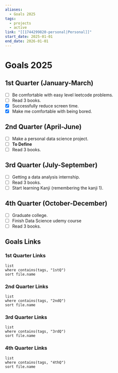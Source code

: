 ```yaml
---
aliases:
  - Goals 2025
tags:
  - projects
  - active
link: "[[1744299820-personal|Personal]]"
start_date: 2025-01-01
end_date: 2026-01-01
---
```

# Goals 2025
## 1st Quarter (January-March)
- [ ] Be comfortable with easy level leetcode problems.
- [ ] Read 3 books.
- [x] Successfully reduce screen time.
- [x] Make me comfortable with being bored.
## 2nd Quarter (April-June)
- [ ] Make a personal data science project.
- [ ] **To Define**
- [ ] Read 3 books.
## 3rd Quarter (July-September)
- [ ] Getting a data analysis internship.
- [ ] Read 3 books.
- [ ] Start learning Kanji (remembering the kanji 1).
## 4th Quarter (October-December)
- [ ] Graduate college.
- [ ] Finish Data Science udemy course
- [ ] Read 3 books.
## Goals Links
### 1st Quarter Links
```dataview
list
where contains(tags, "1stQ")
sort file.name
```
### 2nd Quarter Links
```dataview
list
where contains(tags, "2ndQ")
sort file.name
```
### 3rd Quarter Links
```dataview
list
where contains(tags, "3rdQ")
sort file.name
```
### 4th Quarter Links
```dataview
list
where contains(tags, "4thQ")
sort file.name
```
